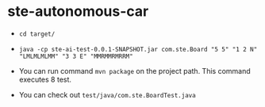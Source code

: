 # ste-autonomous-car

- `cd target/`
- `java -cp ste-ai-test-0.0.1-SNAPSHOT.jar com.ste.Board "5 5" "1 2 N" "LMLMLMLMM" "3 3 E" "MMRMMRMRRM"`
 
- You can run command `mvn package` on the project path. This command executes 8 test. 
- You can check out `test/java/com.ste.BoardTest.java`
